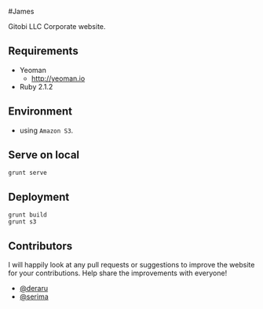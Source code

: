 #James

Gitobi LLC Corporate website.

## Requirements

* Yeoman
	* http://yeoman.io
* Ruby 2.1.2

## Environment

* using `Amazon S3`.

## Serve on local

```
grunt serve
```

## Deployment 

```
grunt build
grunt s3
```

## Contributors

I will happily look at any pull requests or suggestions to improve the website for your contributions. Help share the improvements with everyone!

* [@deraru](https://github.com/deraru)
* [@serima](https://github.com/serima)
